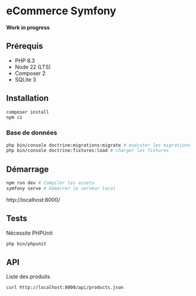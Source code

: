 # eCommerce Symfony
**Work in progress**

## Prérequis
- PHP 8.3
- Node 22 (LTS)
- Composer 2
- SQLite 3

## Installation
```bash
composer install
npm ci
```
### Base de données
```bash
php bin/console doctrine:migrations:migrate # exécuter les migrations
php bin/console doctrine:fixtures:load # charger les fixtures
```

## Démarrage
```bash
npm run dev # Compiler les assets
symfony serve # Démarrer le serveur local
```
http://localhost:8000/

## Tests
Nécessite PHPUnit
```bash
php bin/phpunit
```

## API
Liste des produits
```bash
curl http://localhost:8000/api/products.json
```
